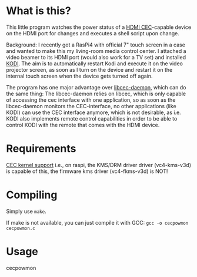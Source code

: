 What is this?
=============
This little program watches the power status of a 
[HDMI CEC](https://de.wikipedia.org/wiki/Consumer_Electronics_Control)-capable
device on the HDMI port for changes and executes a shell script upon change.

Background:
I recently got a RasPi4 with official 7" touch screen in a case and wanted to 
make this my living-room media control center. I attached a video beamer to its
HDMI port (would also work for a TV set) and installed [KODI](https://kodi.tv/).
The aim is to automatically restart Kodi and execute it on the video projector
screen, as soon as I turn on the device and restart it on the internal touch 
screen when the device gets turned off again.

The program has one major advantage over 
[libcec-daemon](https://github.com/matthewbauer/libcec-daemon), which can do
the same thing:
The libcec-daemon relies on libcec, which is only capable of accessing the cec
interface with one application, so as soon as the libcec-daemon monitors the 
CEC-interface, no other applications (like KODI) can use the CEC interface 
anymore, which is not desirable, as i.e. KODI also implements remote control 
capabilities in order to be able to control KODI with the remote that comes 
with the HDMI  device.

Requirements
============
[CEC kernel support](https://docs.kernel.org/driver-api/media/cec-core.html)
i.e., on raspi, the KMS/DRM driver driver (vc4-kms-v3d) is capable of this,
the firmware kms driver (vc4-fkms-v3d) is NOT!

Compiling
=========
Simply use `make`.

If make is not available, you can just compile it with GCC:
`gcc -o cecpowmon cecpowmon.c`

Usage
=====
cecpowmon <Script to execute>

Program watches CEC traffic and if TV is turned on or off, scripts gets executed.
Parameter passed on activation: CEC_MSG_REQUEST_ACTIVE_SOURCE
Parameter passed on standby: CEC_MSG_STANDBY

Contact/Issue tracker
=====================
https://github.com/leecher1337/cecpowmon

